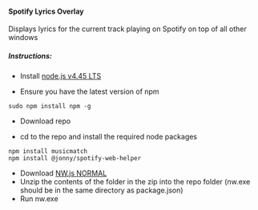 #### Spotify Lyrics Overlay
Displays lyrics for the current track playing on Spotify on top of all other windows

##### Instructions:
* Install [node.js v4.45 LTS](https://nodejs.org/en/)

* Ensure you have the latest version of npm 

```
sudo npm install npm -g
```

* Download repo

* cd to the repo and install the required node packages

```
npm install musicmatch
npm install @jonny/spotify-web-helper
```
* Download [NW.js NORMAL](http://nwjs.io/)
* Unzip the contents of the folder in the zip into the repo folder (nw.exe should be in the same directory as package.json)
* Run nw.exe
